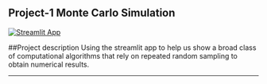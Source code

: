 ## Project-1 Monte Carlo Simulation

[![Streamlit App](https://static.streamlit.io/badges/streamlit_badge_black_white.svg)](https://streamlit.io/) 

##Project description
Using the streamlit app to help us show a broad class of computational algorithms that rely on repeated random sampling to obtain numerical results.

---
